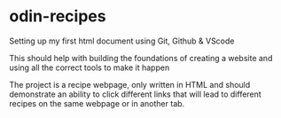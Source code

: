 # odin-recipes
Setting up my first html document using Git, Github & VScode 

This should help with building the foundations of creating a website and using all the correct tools to make it happen 

The project is a recipe webpage, only written in HTML and should demonstrate an ability to click different links that will lead to different recipes on the same webpage or in another tab. 